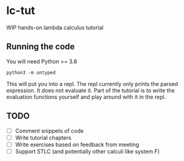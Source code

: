 # lc-tut

WIP hands-on lambda calculus tutorial

## Running the code

You will need Python >= 3.8

```
python3 -m untyped
```

This will put you into a repl. The repl currently only prints the parsed expression. It does not evaluate it. Part of the tutorial is to write the evaluation functions yourself and play around with it in the repl.

## TODO

- [ ] Comment snippets of code
- [ ] Write tutorial chapters
- [ ] Write exercises based on feedback from meeting
- [ ] Support STLC (and potentially other calculi like system F)
